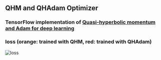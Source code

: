 ## QHM and QHAdam Optimizer

### TensorFlow implementation of [Quasi-hyperbolic momentum and Adam for deep learning](https://arxiv.org/pdf/1810.06801.pdf)

### loss (orange: trained with QHM, red: trained with QHAdam)
![loss](https://user-images.githubusercontent.com/29158616/52584733-30210600-2e76-11e9-8c73-1dcdf4b6faf1.png)
